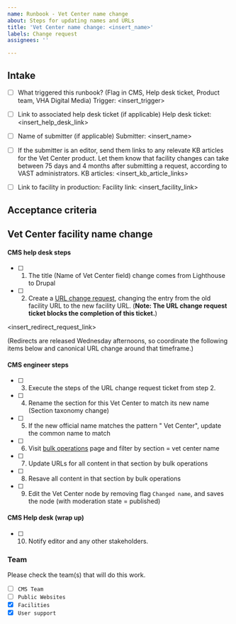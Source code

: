 ```yaml
---
name: Runbook - Vet Center name change
about: Steps for updating names and URLs
title: 'Vet Center name change: <insert_name>'
labels: Change request
assignees: ''

---
```


## Intake
- [ ] What triggered this runbook? (Flag in CMS, Help desk ticket, Product team, VHA Digital Media)
Trigger: <insert_trigger>

- [ ] Link to associated help desk ticket (if applicable)
Help desk ticket: <insert_help_desk_link>

- [ ] Name of submitter (if applicable)
Submitter: <insert_name>

- [ ] If the submitter is an editor, send them links to any relevate KB articles for the Vet Center product. Let them know that facility changes can take between 75 days and 4 months after submitting a request, according to VAST administrators.
KB articles: <insert_kb_article_links>

- [ ] Link to facility in production:
Facility link: <insert_facility_link>

## Acceptance criteria

## Vet Center facility name change

#### CMS help desk steps
- [ ] 1. The title (Name of Vet Center field) change comes from Lighthouse to Drupal
- [ ] 2. Create a [URL change request](https://github.com/department-of-veterans-affairs/va.gov-cms/issues/new?assignees=&template=runbook-facility-url-change.md&title=URL+Change+for%3A+%3Cinsert+facility+name%3E), changing the entry from the old facility URL to the new facility URL. (**Note: The URL change request ticket blocks the completion of this ticket.**)

<insert_redirect_request_link>

(Redirects are released Wednesday afternoons, so coordinate the following items below and canonical URL change around that timeframe.)

#### CMS engineer steps
- [ ] 3. Execute the steps of the URL change request ticket from step 2.
- [ ] 4. Rename the section for this Vet Center to match its new name (Section taxonomy change)
- [ ] 5. If the new official name matches the pattern "<city> Vet Center", update the common name to match
- [ ] 6. Visit [bulk operations](https://prod.cms.va.gov/admin/content/bulk) page and filter by section = vet center name
- [ ] 7. Update URLs for all content in that section by bulk operations
- [ ] 8. Resave all content in that section by bulk operations
- [ ] 9. Edit the Vet Center node by removing flag `Changed name`, and saves the node (with moderation state = published)


#### CMS Help desk (wrap up)
- [ ] 10. Notify editor and any other stakeholders.

### Team
Please check the team(s) that will do this work.

- [ ] `CMS Team`
- [ ] `Public Websites`
- [x] `Facilities`
- [x] `User support`
